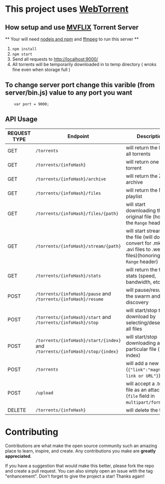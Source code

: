 # This project uses <a href="https://webtorrent.io/">WebTorrent</a>

## How setup and use <a href="http://mvflix.stream/">MVFLIX</a> Torrent Server

** Your will need <a href="https://nodejs.dev/">nodejs and npm</a> and <a href="https://ffmpeg.org/">ffmpeg</a> to run this server **
1. `npm install`
2. `npm start`
3. Send all requests to [http://localhost:9000/](http://localhost:9000)
4. All torrents will be temporarily downloaded in to temp directory ( wroks fine even when storage full )

## To change server port change this varible (from server/bin.js) value to any port you want

```JS
    var port = 9000;
```
## API Usage

REQUEST TYPE | Endpoint | Description
--- | --- | ---
GET | `/torrents` | will return the list of all torrents
GET | `/torrents/{infoHash}` | will return one torrent
GET | `/torrents/{infoHash}/archive` | will return the ZIP archive
GET | `/torrents/{infoHash}/files` | will return the M3U playlist
GET | `/torrents/{infoHash}/files/{path}` | will start downloading the original file (honoring the `Range` header)
GET | `/torrents/{infoHash}/stream/{path}` | will start streaming the file (will do a live convert for .mkv and .avi files to .webm files)(honoring the `Range` header)
GET | `/torrents/{infoHash}/stats` | will return the torrent stats (speed, bandwidth, etc.)
POST | `/torrents/{infoHash}/pause` and <br>`/torrents/{infoHash}/resume` | will pause/resume the swarm and peer discovery
POST | `/torrents/{infoHash}/start` and <br>`/torrents/{infoHash}/stop` | will start/stop the download by selecting/deselecting all files
POST | `/torrents/{infoHash}/start/{index}` and <br>`/torrents/{infoHash}/stop/{index}` | will start/stop downloading a particular file (by index)
POST | `/torrents` | will add a new torrent (`{"link":"magnet link or URL"}`)
POST | `/upload` | will accept a .torrent file as an attachment (`file` field in `multipart/form-data`)
DELETE | `/torrents/{infoHash}` | will delete the torrent

# Contributing

Contributions are what make the open source community such an amazing place to learn, inspire, and create. Any contributions you make are **greatly appreciated**.

If you have a suggestion that would make this better, please fork the repo and create a pull request. You can also simply open an issue with the tag "enhancement".
Don't forget to give the project a star! Thanks again!
